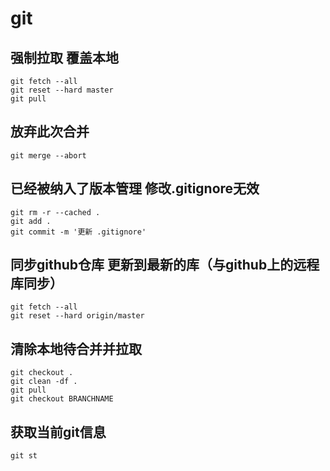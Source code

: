 # git

## 强制拉取 覆盖本地

```git
git fetch --all
git reset --hard master
git pull
```

## 放弃此次合并

```git
git merge --abort
```

## 已经被纳入了版本管理 修改.gitignore无效

```git
git rm -r --cached .
git add .
git commit -m '更新 .gitignore'
```

## 同步github仓库 更新到最新的库（与github上的远程库同步）

```git
git fetch --all
git reset --hard origin/master
```

## 清除本地待合并并拉取

```git
git checkout . 
git clean -df .
git pull
git checkout BRANCHNAME
```

## 获取当前git信息

```git
git st
```
